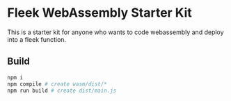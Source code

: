 # Fleek WebAssembly Starter Kit

This is a starter kit for anyone who wants to code webassembly and deploy into a fleek function.

## Build

```sh
npm i
npm compile # create wasm/dist/*
npm run build # create dist/main.js
```
